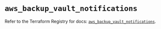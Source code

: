 # `aws_backup_vault_notifications`

Refer to the Terraform Registry for docs: [`aws_backup_vault_notifications`](https://registry.terraform.io/providers/hashicorp/aws/6.13.0/docs/resources/backup_vault_notifications).
